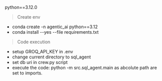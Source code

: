 python==3.12.0

> Create env
- conda create -n agentic_ai python==3.12
- conda install --yes --file requirements.txt

> Code execution
- setup GROQ_API_KEY in .env
- change current directory to sql_agent
- set db uri in crew.py script
- execute the code: python -m src.sql_agent.main as abcolute path are set to imports.